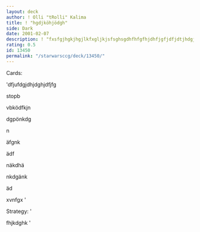 ```yaml
---
layout: deck
author: ! Olli "tRolli" Kalima
title: ! "hgdjköhjödgh"
side: Dark
date: 2001-02-07
description: ! "fxsfgjhgkjhgjlkfxgljkjsfsghsgdhfhfgfhjdhfjgfjdfjdtjhdgjdghjdghjhdgjdjfdgjfgjfdgjfgjfjdHo Ho Ho MERRY Christmas"
rating: 0.5
id: 13450
permalink: "/starwarsccg/deck/13450/"
---
```

Cards: 

'dfjufdgjdhjdghjdfjfg

stopb

vbködfkjn

dgpönkdg

n

äfgnk

ädf

näkdhä

nkdgänk

äd

xvnfgx '

Strategy: '

fhjkdghk '
